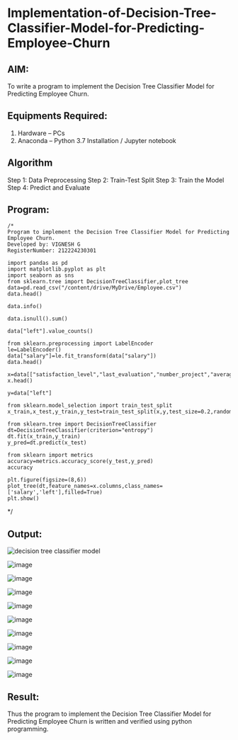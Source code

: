 # Implementation-of-Decision-Tree-Classifier-Model-for-Predicting-Employee-Churn

## AIM:
To write a program to implement the Decision Tree Classifier Model for Predicting Employee Churn.

## Equipments Required:
1. Hardware – PCs
2. Anaconda – Python 3.7 Installation / Jupyter notebook

## Algorithm
Step 1: Data Preprocessing
Step 2: Train-Test Split
Step 3: Train the Model
Step 4: Predict and Evaluate

## Program:
```
/*
Program to implement the Decision Tree Classifier Model for Predicting Employee Churn.
Developed by: VIGNESH G
RegisterNumber: 212224230301
```
```
import pandas as pd
import matplotlib.pyplot as plt
import seaborn as sns
from sklearn.tree import DecisionTreeClassifier,plot_tree
data=pd.read_csv("/content/drive/MyDrive/Employee.csv")
data.head()
```
```
data.info()
```
```
data.isnull().sum()
```
```
data["left"].value_counts()
```
```
from sklearn.preprocessing import LabelEncoder
le=LabelEncoder()
data["salary"]=le.fit_transform(data["salary"])
data.head()
```
```
x=data[["satisfaction_level","last_evaluation","number_project","average_montly_hours","time_spend_company"]]
x.head()
```
```
y=data["left"]
```
```
from sklearn.model_selection import train_test_split
x_train,x_test,y_train,y_test=train_test_split(x,y,test_size=0.2,random_state=100)
```
```
from sklearn.tree import DecisionTreeClassifier
dt=DecisionTreeClassifier(criterion="entropy")
dt.fit(x_train,y_train)
y_pred=dt.predict(x_test)
```
```
from sklearn import metrics
accuracy=metrics.accuracy_score(y_test,y_pred)
accuracy
```
```
plt.figure(figsize=(8,6))
plot_tree(dt,feature_names=x.columns,class_names=['salary','left'],filled=True)
plt.show()
```
*/


## Output:
![decision tree classifier model](sam.png)

![image](https://github.com/user-attachments/assets/9874bdd2-b7b3-4f2f-b3d9-89c55d881b88)

![image](https://github.com/user-attachments/assets/5c4e0a5d-f632-4164-a456-30a9a66705e5)

![image](https://github.com/user-attachments/assets/daf0461a-10ad-4dce-bcd1-4e43ccaef185)

![image](https://github.com/user-attachments/assets/603e5ded-a428-469a-8c11-be97f74209f4)

![image](https://github.com/user-attachments/assets/5598f19c-d140-40d3-8c5b-c3be67db6d59)

![image](https://github.com/user-attachments/assets/36e3b3fe-b26a-492f-accf-79f518dc4462)

![image](https://github.com/user-attachments/assets/70d4bca4-d9d6-4fef-861a-84d356e537f0)

![image](https://github.com/user-attachments/assets/380bc1b9-e600-45b3-9114-702804eb2a8e)

![image](https://github.com/user-attachments/assets/6f95b234-10fc-4eb7-bcbe-511d2ab41632)


## Result:
Thus the program to implement the  Decision Tree Classifier Model for Predicting Employee Churn is written and verified using python programming.
